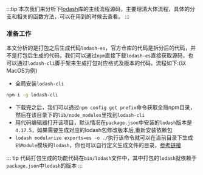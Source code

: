 :::tip
本次我们来分析下[lodash](https://github.com/lodash/lodash/)库的主线流程源码，主要理清大体流程，具体的分支和相关的函数方法，可以在用到的时候去查看。
:::

### 准备工作
本文分析的是打包之后生成代码`lodash-es`，官方仓库的代码是拆分后的代码，并不是打包后生成的代码，我们可以通过`npm`直接下载`lodash-es`直接获取源码，也可以通过`lodash-cli`脚手架来生成打包对应格式及版本的代码。流程如下:(以MacOS为例)
- 全局安装`lodash-cli`
```bash
npm i -g lodash-cli
```
- 下载完之后，我们可以通过`npm config get prefix`命令获取全局npm目录，然后在该目录下的`lib/node_modules`里找到`lodash-cli`
- 用代码编辑器打开该项目，默认情况在`package.json`中安装的`lodash`版本是`4.17.5`，如果需要生成对应的lodash包修改版本后,重新安装依赖包
- `lodash modularize exports=es -o ./`执行该命令就可以在当前目录下生成`ESModule`模块的`lodash`，你也可以自行定义生成文件的目录，[参考链接](https://lodash.com/custom-builds)

::: tip
代码打包生成的功能代码在`bin/lodash`文件中，其中打包的`lodash`就依赖于`package.json`中`lodash`的版本
:::

